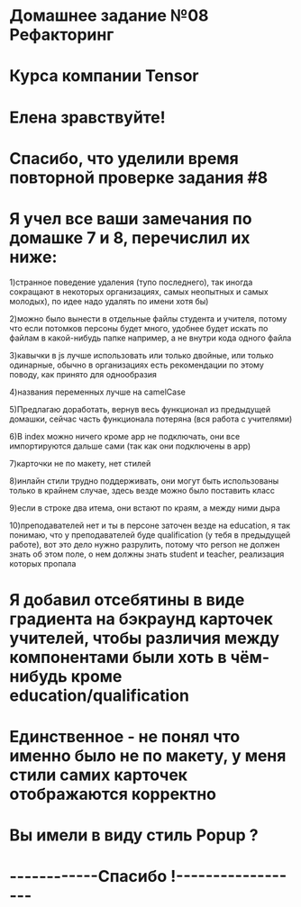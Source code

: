 # Домашнее задание №08 Рефакторинг
# Курса компании Tensor

# Елена зравствуйте!
# Спасибо, что уделили время повторной проверке задания #8 
# Я учел все ваши замечания по домашке 7 и 8, перечислил их ниже:

1)странное поведение удаления (тупо последнего), так иногда сокращают в некоторых организациях, самых неопытных и самых молодых), по идее надо удалять по имени хотя бы)

2)можно было вынести в отдельные файлы студента и учителя, потому что если потомков персоны будет много, удобнее будет искать по файлам в какой-нибудь папке например, а не внутри кода одного файла

3)кавычки в js лучше использовать или только двойные, или только одинарные, обычно в организациях есть 
рекомендации по этому поводу, как принято для однообразия

4)названия переменных лучше на camelCase

5)Предлагаю доработать, вернув весь функционал из предыдущей домашки, сейчас часть функционала потеряна (вся работа с учителями)

6)В index можно ничего кроме app не подключать, они все импортируются дальше сами (так как они подключены в app)

7)карточки не по макету, нет стилей

8)инлайн стили трудно поддерживать, они могут быть использованы только в крайнем случае, здесь везде можно было поставить класс

9)если в строке два итема, они встают по краям, а между ними дыра 

10)преподавателей нет и ты в персоне заточен везде на education, я так понимаю, что у преподавателей буде qualification (у тебя в предыдущей работе), вот это дело нужно разрулить, потому что person не должен знать об этом поле, о нем должны знать student и teacher, реализация которых пропала

# Я добавил отсебятины в виде градиента на бэкраунд карточек учителей, чтобы различия между компонентами были хоть в чём-нибудь кроме education/qualification
# Единственное - не понял что именно было не по макету, у меня стили самих карточек отображаются корректно
# Вы имели в виду стиль Popup ?
# ------------Спасибо !------------------
